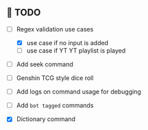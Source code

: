 ## 📝 TODO

- [ ] Regex validation use cases

  - [x] use case if no input is added
  - [ ] use case if YT YT playlist is played

- [ ] Add seek command

- [ ] Genshin TCG style dice roll
- [ ] Add logs on command usage for debugging
- [ ] Add `bot tagged` commands
- [x] Dictionary command
